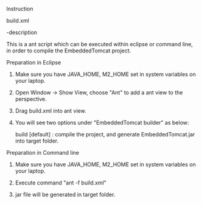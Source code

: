Instruction

build.xml

-description

This is a ant script which can be executed within eclipse or command line, in order to compile the EmbeddedTomcat project.

Preparation in Eclipse

1. Make sure you have JAVA_HOME, M2_HOME set in system variables on your laptop.
 
2. Open Window -> Show View, choose "Ant" to add a ant view to the perspective.

3. Drag build.xml into ant view.

4. You will see two options under "EmbeddedTomcat builder" as below:

   build [default]    : compile the project, and generate EmbeddedTomcat.jar into target folder.

   
Preparation in Command line

1. Make sure you have JAVA_HOME, M2_HOME set in system variables on your laptop.
 
2. Execute command "ant -f build.xml"

3. jar file will be generated in target folder.